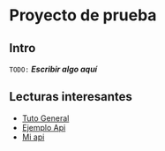# Proyecto de prueba

## Intro

```TODO:``` ***Escribir algo aquí***

## Lecturas interesantes

* [Tuto General](http://tutorials.jenkov.com/java-json/jackson-objectmapper.html)
* [Ejemplo Api](https://gist.github.com/sebble/e5af3d03700bfd31c62054488bfe8d4f)
* [Mi api](https://api.github.com/users/moconinja/starred?per_page=1000)
